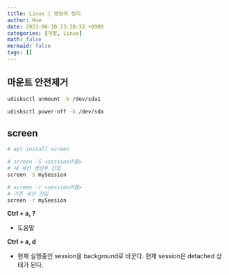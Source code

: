 ```yaml
---
title: Linux | 명령어 정리
author: Hve
date: 2023-06-10 23:38:33 +0900
categories: [개발, Linux]
math: false
mermaid: false
tags: []
---
```


## 마운트 안전제거

```bash
udisksctl unmount -b /dev/sda1

udisksctl power-off -b /dev/sda
```

## screen

```bash
# apt install screen

# screen -S <session이름>
# 새 세션 생성후 진입
screen -S mySession

# screen -r <session이름>
# 기존 세션 진입
screen -r mySeesion

```

**Ctrl + a, ?**

- 도움말

**Ctrl + a, d**

- 현재 실행중인 session을 background로 바꾼다. 현재 session은 detached 상태가 된다.
